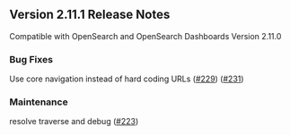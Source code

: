 ## Version 2.11.1 Release Notes

Compatible with OpenSearch and OpenSearch Dashboards Version 2.11.0

### Bug Fixes
Use core navigation instead of hard coding URLs ([#229](https://github.com/opensearch-project/dashboards-reporting/pull/229)) ([#231](https://github.com/opensearch-project/dashboards-reporting/pull/231))

### Maintenance
resolve traverse and debug ([#223](https://github.com/opensearch-project/dashboards-reporting/pull/223))

